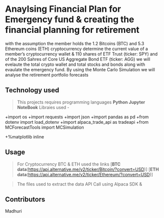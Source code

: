 # Anaylsing Financial Plan for Emergency fund & creating the financial planning for retirement 
with the assumption the member holds the 1.2 Bitcoins (BTC) and 5.3 Ethereum coins (ETH) cryptocurrency determine the current value of a member’s cryptocurrency wallet & 110 shares of ETF Trust (ticker: SPY) and of the 200 Sahres of  Core US Aggregate Bond ETF (ticker: AGG) we will evelaute the total crypto wallet and total stocks and bonds along with evaulate the emergency fund. By using the Monte Carlo Simulation we will analyse the retirement portfolio  forecasts 

## Technology used

> This projects requires programming languages **Python Jupyter NoteBook**
> Libraies used - 

+import os
+import requests
+import json
+import pandas as pd
+from dotenv import load_dotenv
+import alpaca_trade_api as tradeapi
+from MCForecastTools import MCSimulation

+%matplotlib inline


## Usage
> For Cryptocurrency BTC & ETH used the links 
[**BTC data**(https://api.alternative.me/v2/ticker/Bitcoin/?convert=USD)]
[**ETH data**(https://api.alternative.me/v2/ticker/Ethereum/?convert=USD)]

> The files used to extract the data API Call using Alpaca SDK & 



## Contributors
Madhuri
 
